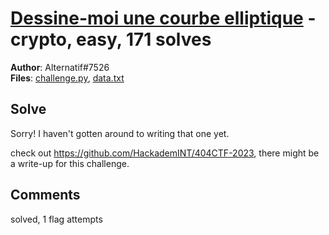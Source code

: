 [Dessine-moi une courbe elliptique](challenge_files/README.md) - crypto, easy, 171 solves
===

**Author**: Alternatif#7526    
**Files**: [challenge.py](https://www.narthorn.com/ctf/404CTF-2023/challenge_files/Cryptanalyse/Dessine-moi%20une%20courbe%20elliptique/challenge.py), [data.txt](https://www.narthorn.com/ctf/404CTF-2023/challenge_files/Cryptanalyse/Dessine-moi%20une%20courbe%20elliptique/data.txt)

## Solve

Sorry! I haven't gotten around to writing that one yet.

check out https://github.com/HackademINT/404CTF-2023, there might be a write-up for this challenge.

## Comments

solved, 1 flag attempts